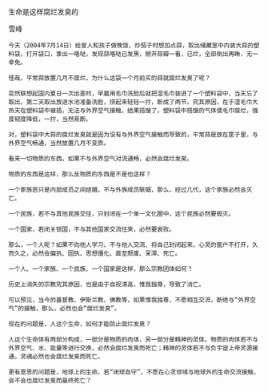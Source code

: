 生命是这样腐烂发臭的

雪峰


    今天（2004年7月14日）给爱人和孩子做晚饭，炒茄子时想加点蒜，取出储藏室中内装大蒜的塑料袋，打开袋口，拿出一咯哒，发现蒜咯哒已发黑，掰开蒜瓣一看，已烂，全部倒出再瞅，无一幸免。

    怪哉，平常蒜放置几月不腐烂，为什么这袋一个月前买的蒜就腐烂发臭了呢？

    突然联想起国内夏日一次出差时，早晨用毛巾洗脸后就把湿毛巾装进了一个塑料袋中，当天忘了取出，第二天取出放进水池准备洗脸，捞起来轻轻一拧，断成了两节。究其原因，在于湿毛巾大热天在塑料袋中被捂，无法与外界空气接触，结果捂馊了，塑料袋中捂馊的气体使毛巾腐烂，强度韧度降低，一拧，当然易断。

    对，塑料袋中大蒜的腐烂发臭就是因为没有与外界空气接触而导致的，平常蒜是放在筐子里，与外界空气畅通，当然放置几月不变质。

    看来一切物质的东西，如果不与外界空气对流通畅，必然会腐烂发臭。

    物质的东西是这样，那么反物质的东西是不是也这样？

    一个家族若只是内部成员之间结婚，不与外族成员联姻，那么，经过几代，这个家族必然会灭亡。

    一个民族，若不与其他民族交往，只封闭在一个单一文化圈中，这个民族必然要毁灭。

    一个国家，若闭关锁国，不与其他国家交流往来，必然要衰败。

    那么，一个人呢？如果不向他人学习、不与他人交流、将自己封闭起来，心灵的窗户不打开，久而久之，必然会偏执、固执、思想僵化、直至颓废、呆滞、死亡。

    一个人、一个家族、一个民族、一个国家是这样，那么宗教团体如何？

    历史上消失的宗教究其原因，也是由于自视清高，惟我独尊，导致了消亡。

    可以预见，当今的基督教、伊斯兰教、佛教等，如果惟我独尊，不愿相互交流，断绝与“外界空气”的接触，那么，必然也会“腐烂发臭”。

    现在的问题是，人这个生命，如何才能防止腐烂发臭？

    人这个生命体有两部分构成，一部分是物质的肉体，另一部分是精神的灵体。物质的肉体若不与外界空气、水、能量等进行交换，必然会腐烂发臭而死亡；精神的灵体若不与负宇宙上帝灵源接通，灵魂必然也会腐烂发臭而死亡。

    更有意思的问题是，地球上的生命，若“闭球自守”，不愿在心灵领域与地球外的生命交流接触，会不会也腐烂发臭而最终死亡？



